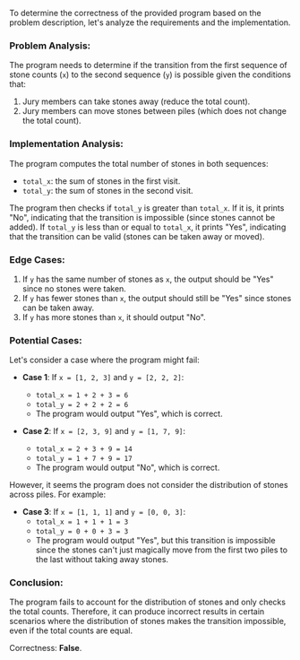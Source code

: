 To determine the correctness of the provided program based on the problem description, let's analyze the requirements and the implementation.

### Problem Analysis:
The program needs to determine if the transition from the first sequence of stone counts (`x`) to the second sequence (`y`) is possible given the conditions that:
1. Jury members can take stones away (reduce the total count).
2. Jury members can move stones between piles (which does not change the total count).

### Implementation Analysis:
The program computes the total number of stones in both sequences:
- `total_x`: the sum of stones in the first visit.
- `total_y`: the sum of stones in the second visit.

The program then checks if `total_y` is greater than `total_x`. If it is, it prints "No", indicating that the transition is impossible (since stones cannot be added). If `total_y` is less than or equal to `total_x`, it prints "Yes", indicating that the transition can be valid (stones can be taken away or moved).

### Edge Cases:
1. If `y` has the same number of stones as `x`, the output should be "Yes" since no stones were taken.
2. If `y` has fewer stones than `x`, the output should still be "Yes" since stones can be taken away.
3. If `y` has more stones than `x`, it should output "No".

### Potential Cases:
Let's consider a case where the program might fail:
- **Case 1**: If `x = [1, 2, 3]` and `y = [2, 2, 2]`:
  - `total_x = 1 + 2 + 3 = 6`
  - `total_y = 2 + 2 + 2 = 6`
  - The program would output "Yes", which is correct.
  
- **Case 2**: If `x = [2, 3, 9]` and `y = [1, 7, 9]`:
  - `total_x = 2 + 3 + 9 = 14`
  - `total_y = 1 + 7 + 9 = 17`
  - The program would output "No", which is correct.

However, it seems the program does not consider the distribution of stones across piles. For example:
- **Case 3**: If `x = [1, 1, 1]` and `y = [0, 0, 3]`:
  - `total_x = 1 + 1 + 1 = 3`
  - `total_y = 0 + 0 + 3 = 3`
  - The program would output "Yes", but this transition is impossible since the stones can't just magically move from the first two piles to the last without taking away stones.

### Conclusion:
The program fails to account for the distribution of stones and only checks the total counts. Therefore, it can produce incorrect results in certain scenarios where the distribution of stones makes the transition impossible, even if the total counts are equal.

Correctness: **False**.